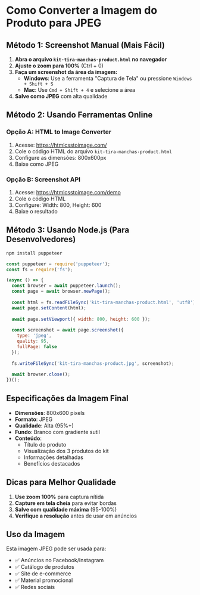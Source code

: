 # Como Converter a Imagem do Produto para JPEG

## Método 1: Screenshot Manual (Mais Fácil)

1. **Abra o arquivo `kit-tira-manchas-product.html` no navegador**
2. **Ajuste o zoom para 100%** (Ctrl + 0)
3. **Faça um screenshot da área da imagem:**
   - **Windows**: Use a ferramenta "Captura de Tela" ou pressione `Windows + Shift + S`
   - **Mac**: Use `Cmd + Shift + 4` e selecione a área
4. **Salve como JPEG** com alta qualidade

## Método 2: Usando Ferramentas Online

### Opção A: HTML to Image Converter
1. Acesse: https://htmlcsstoimage.com/
2. Cole o código HTML do arquivo `kit-tira-manchas-product.html`
3. Configure as dimensões: 800x600px
4. Baixe como JPEG

### Opção B: Screenshot API
1. Acesse: https://htmlcsstoimage.com/demo
2. Cole o código HTML
3. Configure: Width: 800, Height: 600
4. Baixe o resultado

## Método 3: Usando Node.js (Para Desenvolvedores)

```bash
npm install puppeteer
```

```javascript
const puppeteer = require('puppeteer');
const fs = require('fs');

(async () => {
  const browser = await puppeteer.launch();
  const page = await browser.newPage();
  
  const html = fs.readFileSync('kit-tira-manchas-product.html', 'utf8');
  await page.setContent(html);
  
  await page.setViewport({ width: 800, height: 600 });
  
  const screenshot = await page.screenshot({
    type: 'jpeg',
    quality: 95,
    fullPage: false
  });
  
  fs.writeFileSync('kit-tira-manchas-product.jpg', screenshot);
  
  await browser.close();
})();
```

## Especificações da Imagem Final

- **Dimensões**: 800x600 pixels
- **Formato**: JPEG
- **Qualidade**: Alta (95%+)
- **Fundo**: Branco com gradiente sutil
- **Conteúdo**: 
  - Título do produto
  - Visualização dos 3 produtos do kit
  - Informações detalhadas
  - Benefícios destacados

## Dicas para Melhor Qualidade

1. **Use zoom 100%** para captura nítida
2. **Capture em tela cheia** para evitar bordas
3. **Salve com qualidade máxima** (95-100%)
4. **Verifique a resolução** antes de usar em anúncios

## Uso da Imagem

Esta imagem JPEG pode ser usada para:
- ✅ Anúncios no Facebook/Instagram
- ✅ Catálogo de produtos
- ✅ Site de e-commerce
- ✅ Material promocional
- ✅ Redes sociais

